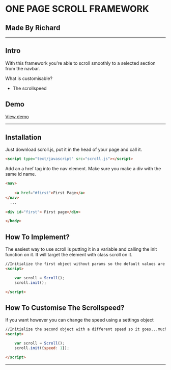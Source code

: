 ONE PAGE SCROLL FRAMEWORK
===

Made By Richard
---

---

Intro
---

With this framework you're able to scroll smoothly to a selected section from the navbar.

What is customisable?
* The scrollspeed


Demo
---
<a href="http://richardcoopmans.com/school/scroll.html">View demo</a>

---

Installation
---

Just download scroll.js, put it in the head of your page and call it.

````html 
<script type="text/javascript" src="scroll.js"></script>
```` 


Add an a href tag into the nav element. Make sure you make a div with the same id name.

````html 
<nav>
 
    <a href="#first">First Page</a>
</nav>
  ... 
  
<div id="first"> First page</div>

</body> 
```` 

How To Implement?
---

The easiest way to use scroll is putting it in a variable and calling the init function on it. It will target the element with class scroll on it.


````html 
//Initialize the first object without params so the default values are used
<script>

    var scroll = Scroll();
    scroll.init();

</script>
````

How To Customise The Scrollspeed?
---

If you want however you can change the speed using a settings object

````html 
//Initialize the second object with a different speed so it goes...much...slower
<script>

    var scroll = Scroll();
    scroll.init({speed: 1});

</script>
````

---